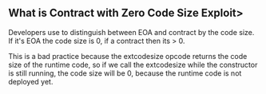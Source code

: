 <h2>What is Contract with Zero Code Size Exploit></h2>
<div>
<p>
Developers use to distinguish between EOA and contract by the code size. If it's EOA the code size is 0, if a contract then its > 0.
</p>
<p>
This is a bad practice because the extcodesize opcode returns the code size of the runtime code, so if we call the extcodesize while the constructor is still running, the code size will be 0, because the runtime code is not deployed yet.
</p>
</div>